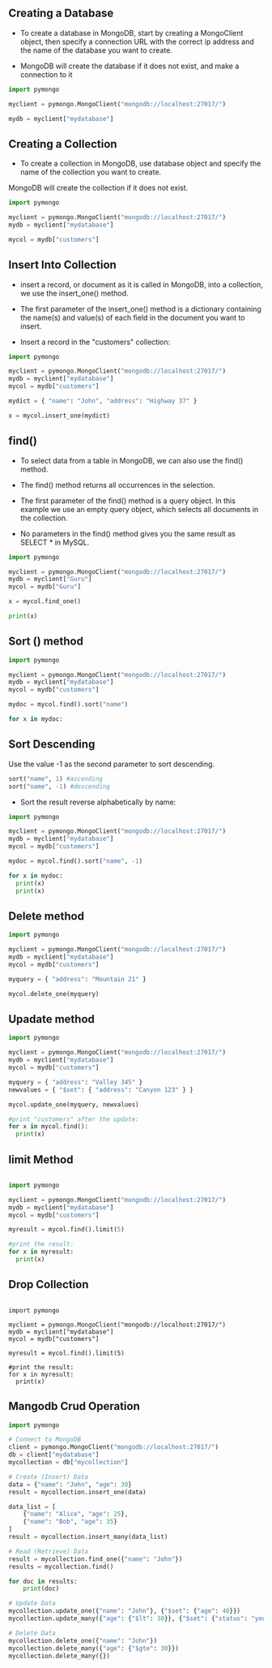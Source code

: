 ## Creating a Database
- To create a database in MongoDB, start by creating a MongoClient object, then specify a connection URL with the correct ip address and the name of the database you want to create.

- MongoDB will create the database if it does not exist, and make a connection to it
```python 
import pymongo

myclient = pymongo.MongoClient("mongodb://localhost:27017/")

mydb = myclient["mydatabase"]
```
## Creating a Collection
- To create a collection in MongoDB, use database object and specify the name of the collection you want to create.

MongoDB will create the collection if it does not exist.
```python
import pymongo

myclient = pymongo.MongoClient("mongodb://localhost:27017/")
mydb = myclient["mydatabase"]

mycol = mydb["customers"]
```
## Insert Into Collection

- insert a record, or document as it is called in MongoDB, into a collection, we use the insert_one() method.

- The first parameter of the insert_one() method is a dictionary containing the name(s) and value(s) of each field in the document you want to insert.

- Insert a record in the "customers" collection:
```python
import pymongo

myclient = pymongo.MongoClient("mongodb://localhost:27017/")
mydb = myclient["mydatabase"]
mycol = mydb["customers"]

mydict = { "name": "John", "address": "Highway 37" }

x = mycol.insert_one(mydict)

```
## find()
- To select data from a table in MongoDB, we can also use the find() method.

- The find() method returns all occurrences in the selection.

- The first parameter of the find() method is a query object. In this example we use an empty query object, which selects all documents in the collection.

- No parameters in the find() method gives you the same result as SELECT * in MySQL.

```python
import pymongo

myclient = pymongo.MongoClient("mongodb://localhost:27017/")
mydb = myclient["Guru"]
mycol = mydb["Guru"]

x = mycol.find_one()

print(x)
```
## Sort () method
```python
import pymongo

myclient = pymongo.MongoClient("mongodb://localhost:27017/")
mydb = myclient["mydatabase"]
mycol = mydb["customers"]

mydoc = mycol.find().sort("name")

for x in mydoc:

```

## Sort Descending
Use the value -1 as the second parameter to sort descending.
```python
sort("name", 1) #ascending
sort("name", -1) #descending
```
- Sort the result reverse alphabetically by name:
```python
import pymongo

myclient = pymongo.MongoClient("mongodb://localhost:27017/")
mydb = myclient["mydatabase"]
mycol = mydb["customers"]

mydoc = mycol.find().sort("name", -1)

for x in mydoc:
  print(x)
  print(x)
```
## Delete method

```python
import pymongo

myclient = pymongo.MongoClient("mongodb://localhost:27017/")
mydb = myclient["mydatabase"]
mycol = mydb["customers"]

myquery = { "address": "Mountain 21" }

mycol.delete_one(myquery)
```


## Upadate method
```python
import pymongo

myclient = pymongo.MongoClient("mongodb://localhost:27017/")
mydb = myclient["mydatabase"]
mycol = mydb["customers"]

myquery = { "address": "Valley 345" }
newvalues = { "$set": { "address": "Canyon 123" } }

mycol.update_one(myquery, newvalues)

#print "customers" after the update:
for x in mycol.find():
  print(x)

```
## limit Method
```python

import pymongo

myclient = pymongo.MongoClient("mongodb://localhost:27017/")
mydb = myclient["mydatabase"]
mycol = mydb["customers"]

myresult = mycol.find().limit(5)

#print the result:
for x in myresult:
  print(x)
```
## Drop Collection
```

import pymongo

myclient = pymongo.MongoClient("mongodb://localhost:27017/")
mydb = myclient["mydatabase"]
mycol = mydb["customers"]

myresult = mycol.find().limit(5)

#print the result:
for x in myresult:
  print(x)

```

## Mangodb Crud Operation
```python
import pymongo

# Connect to MongoDB
client = pymongo.MongoClient("mongodb://localhost:27017/")
db = client["mydatabase"]
mycollection = db["mycollection"]

# Create (Insert) Data
data = {"name": "John", "age": 30}
result = mycollection.insert_one(data)

data_list = [
    {"name": "Alice", "age": 25},
    {"name": "Bob", "age": 35}
]
result = mycollection.insert_many(data_list)

# Read (Retrieve) Data
result = mycollection.find_one({"name": "John"})
results = mycollection.find()

for doc in results:
    print(doc)

# Update Data
mycollection.update_one({"name": "John"}, {"$set": {"age": 40}})
mycollection.update_many({"age": {"$lt": 30}}, {"$set": {"status": "young"}})

# Delete Data
mycollection.delete_one({"name": "John"})
mycollection.delete_many({"age": {"$gte": 30}})
mycollection.delete_many({})


```
